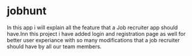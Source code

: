 # jobhunt

In this app i will explain all the feature that a Job recruiter app should have.Inn this project i have added login and registration page as well for better user experiance 
with so many modifications that a job recruiter should have by all our team members.



